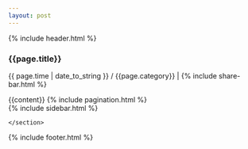 ```yaml
---
layout: post
---
```

{% include header.html %}
<div class="container">
	<section class="half-width">
			<article>
			<h1 class="page-title">{{page.title}}</h1>
				<p class="meta">
					<span>
						<i class="fa fa-calendar">
				</i>  {{ page.time | date_to_string  }} / <i class="fa fa-flag"></i>{{page.category}} | {% include share-bar.html %}
					</span>
				</p>
				{{content}}
				{% include pagination.html %}
			</article>
			{% include sidebar.html %}

	</section>

</div>

{% include footer.html %}